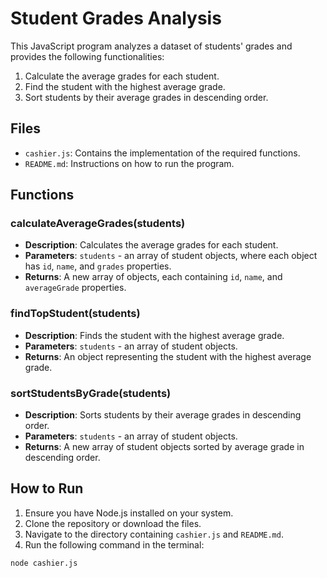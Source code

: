 # Student Grades Analysis

This JavaScript program analyzes a dataset of students' grades and provides the following functionalities:
1. Calculate the average grades for each student.
2. Find the student with the highest average grade.
3. Sort students by their average grades in descending order.

## Files

- `cashier.js`: Contains the implementation of the required functions.
- `README.md`: Instructions on how to run the program.

## Functions

### calculateAverageGrades(students)
- **Description**: Calculates the average grades for each student.
- **Parameters**: `students` - an array of student objects, where each object has `id`, `name`, and `grades` properties.
- **Returns**: A new array of objects, each containing `id`, `name`, and `averageGrade` properties.

### findTopStudent(students)
- **Description**: Finds the student with the highest average grade.
- **Parameters**: `students` - an array of student objects.
- **Returns**: An object representing the student with the highest average grade.

### sortStudentsByGrade(students)
- **Description**: Sorts students by their average grades in descending order.
- **Parameters**: `students` - an array of student objects.
- **Returns**: A new array of student objects sorted by average grade in descending order.

## How to Run

1. Ensure you have Node.js installed on your system.
2. Clone the repository or download the files.
3. Navigate to the directory containing `cashier.js` and `README.md`.
4. Run the following command in the terminal:

```sh
node cashier.js

